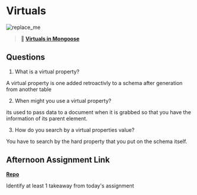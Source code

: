 # Virtuals

![replace_me](https://codeworks.blob.core.windows.net/public/assets/img/illustrations/placeholder.svg)

> **📖 [Virtuals in Mongoose](https://codeworksacademy.com/fs-student-guide/resources/wk5/04-Virtuals)**

## Questions

1. What is a virtual property?

A virtual property is one added retroactivly to a schema after generation from another table

2. When might you use a virtual property? 

its used to pass data to a document when it is grabbed so that you have the information of its parent element. 

3. How do you search by a virtual properties value?

You have to search by the hard property that you put on the schema itself. 

## Afternoon Assignment Link

**[Repo](https://github.com/JakeCarp/Planning)**

Identify at least 1 takeaway from today's assignment
